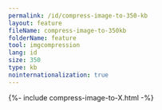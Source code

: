 ```yaml
---
permalink: /id/compress-image-to-350-kb
layout: feature
fileName: compress-image-to-350kb
folderName: feature
tool: imgcompression
lang: id
size: 350
type: kb
nointernationalization: true
---
```

{%- include compress-image-to-X.html -%}       
